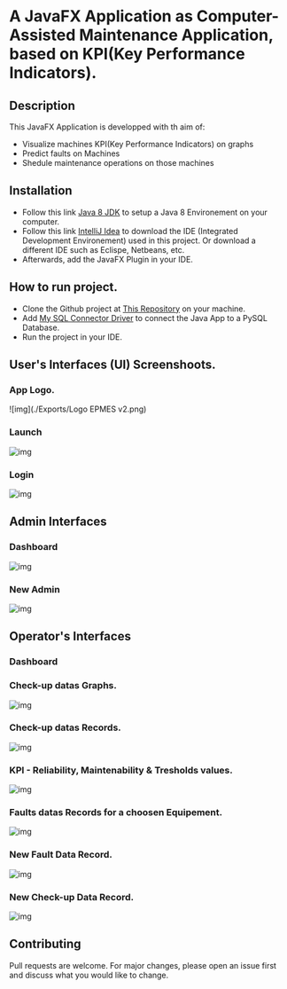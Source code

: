 # A JavaFX Application as Computer-Assisted Maintenance Application, based on KPI(Key Performance Indicators).

## Description

This JavaFX Application is developped with th aim of:

* Visualize machines KPI(Key Performance Indicators) on graphs
* Predict faults on Machines
* Shedule maintenance operations on those machines

 
## Installation

* Follow this link [Java 8 JDK](https://www.oracle.com/java/technologies/downloads/#java8) to setup a Java 8 Environement on your computer.
* Follow this link [IntelliJ Idea](https://www.jetbrains.com/idea/download/#section=windows) to download the IDE (Integrated Development Environement) used in this project. Or download a different IDE such as Eclispe, Netbeans, etc. 
* Afterwards, add the JavaFX Plugin in your IDE.

## How to run project.

* Clone the Github project at [This Repository](https://github.com/Nouhou47/EPMES22.git) on your machine.
* Add [My SQL Connector Driver](https://jar-download.com/artifacts/mysql/mysql-connector-java) to connect the Java App to a PySQL Database.
* Run the project in your IDE.

## User's Interfaces (UI) Screenshoots.

### App Logo.
![img](./Exports/Logo EPMES v2.png)

### Launch
![img](./CapturesApp/1.PNG)

### Login 
![img](./CapturesApp/login.PNG)

## Admin Interfaces

### Dashboard
![img](./CapturesApp/Admin/edit.PNG)

### New Admin
![img](./CapturesApp/Admin/new.PNG)

## Operator's Interfaces

### Dashboard

### Check-up datas Graphs.
![img](./CapturesApp/second.png)

### Check-up datas Records.
![img](./CapturesApp/checkup1.PNG)

### KPI - Reliability, Maintenability & Tresholds values.
![img](./CapturesApp/third.png)

### Faults datas Records for a choosen Equipement.
![img](./CapturesApp/faults3.PNG)

### New Fault Data Record.
![img](./CapturesApp/new_fault_data.PNG)

### New Check-up Data Record.
![img](./CapturesApp/new_check_up_data.PNG)


## Contributing

Pull requests are welcome. For major changes, please open an issue first and discuss what you would like to change.
